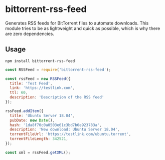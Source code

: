 # bittorrent-rss-feed

Generates RSS feeds for BitTorrent files to automate downloads. This module tries to be as lightweight and quick as possible, which is why there are zero dependencies.

## Usage

```
npm install bittorrent-rss-feed
```

```javascript
const RSSFeed = require('bittorrent-rss-feed');

const rssFeed = new RSSFeed({
  title: 'Test Feed',
  link: 'https://testlink.com',
  ttl: 60,
  description: 'Description of the RSS feed'
});

rssFeed.addItem({
  title: 'Ubuntu Server 18.04',
  pubDate: new Date(),
  hash: '1da8f70c0a0503e61c3bd7b6e923783a',
  description: 'New download: Ubuntu Server 18.04',
  torrentFileUrl: 'https://testlink.com/ubuntu.torrent',
  torrentFileLength: 342521,
});

const xml = rssFeed.getXML();
```
